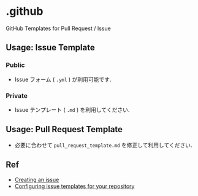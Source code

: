# .github
GitHub Templates for Pull Request / Issue

## Usage: Issue Template

### Public 

- Issue フォーム ( `.yml` ) が利用可能です.

### Private
- Issue テンプレート ( `.md` ) を利用してください.

## Usage: Pull Request Template

- 必要に合わせて `pull_request_template.md` を修正して利用してください.


## Ref

- [Creating an issue](https://docs.github.com/en/issues/tracking-your-work-with-issues/creating-an-issue)
- [Configuring issue templates for your repository](https://docs.github.com/en/communities/using-templates-to-encourage-useful-issues-and-pull-requests/configuring-issue-templates-for-your-repository)